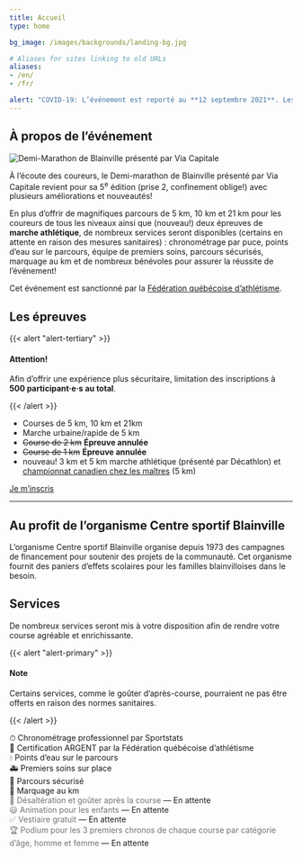 ```yaml
---
title: Accueil
type: home

bg_image: /images/backgrounds/landing-bg.jpg

# Aliases for sites linking to old URLs
aliases:
- /en/
- /fr/

alert: "COVID-19: L’événement est reporté au **12 septembre 2021**. Les personnes inscrites recevront des instructions par courriel."
---
```



## À propos de l’événement

![Demi-Marathon de Blainville présenté par Via Capitale](/images/logo-large.png)

À l’écoute des coureurs, le Demi-marathon de Blainville présenté par Via Capitale revient pour sa 5<sup>e</sup> édition (prise 2, confinement oblige!) avec plusieurs améliorations et nouveautés!

En plus d’offrir de magnifiques parcours de 5 km, 10 km et 21 km pour les coureurs de tous les niveaux ainsi que (nouveau!) deux épreuves de **marche athlétique**, de nombreux services seront disponibles (certains en attente en raison des mesures sanitaires) : chronométrage par puce, points d’eau sur le parcours, équipe de premiers soins, parcours sécurisés, marquage au km et de nombreux bénévoles pour assurer la réussite de l’événement!

Cet événement est sanctionné par la [Fédération québécoise d’athlétisme](https://athletisme-quebec.ca/).

## Les épreuves


{{< alert "alert-tertiary" >}}

#### Attention!


Afin d’offrir une expérience plus sécuritaire, limitation des inscriptions à **500 participant·e·s au total**.

{{< /alert >}}


- Courses de 5 km, 10 km et 21km
- Marche urbaine/rapide de 5 km
- ~~Course de 2 km~~ **Épreuve annulée**
- ~~Course de 1 km~~ **Épreuve annulée**
- <span class="badge badge-primary text-uppercase small d-inline">nouveau!</span> 3 km et 5 km marche athlétique (présenté par Décathlon) et [championnat canadien chez les maîtres](championnat-canadien-masters) (5 km)

<a class="btn btn-block btn-secondary my-2" href="/inscription">Je m’inscris</a>


---

## Au profit de l’organisme Centre sportif Blainville

L’organisme Centre sportif Blainville organise depuis 1973 des campagnes de financement pour soutenir des projets de la communauté.
Cet organisme fournit des paniers d’effets scolaires pour les familles blainvilloises dans le besoin.

## Services

De nombreux services seront mis à votre disposition afin de rendre votre course agréable et enrichissante.

{{< alert "alert-primary" >}}

#### Note

Certains services, comme le goûter d’après-course, pourraient ne pas être offerts en raison des normes sanitaires.

{{< /alert >}}

⏱ Chronométrage professionnel par Sportstats  
🥈 Certification ARGENT par la Fédération québécoise d’athlétisme  
💧 Points d’eau sur le parcours  
🚑 Premiers soins sur place  
🚧 Parcours sécurisé  
🏁 Marquage au km  
<span style="opacity:0.6">🍎 Désaltération et goûter après la course</span> — En attente  
<span style="opacity:0.6">😃 Animation pour les enfants</span> — En attente  
<span style="opacity:0.6">✅ Vestiaire gratuit</span> — En attente  
<span style="opacity:0.6">🏆 Podium pour les 3 premiers chronos de chaque course par catégorie d’âge, homme et femme</span> — En attente

